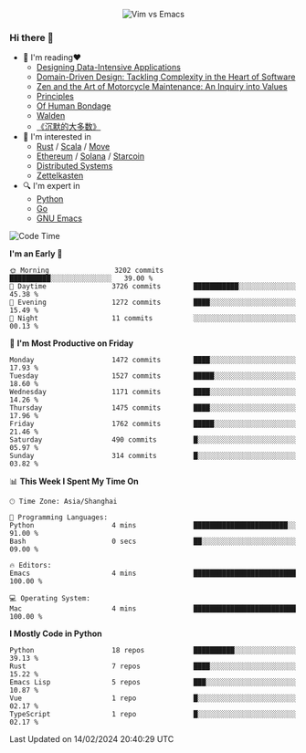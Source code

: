 <p align="center">
    <img src="https://gist.githubusercontent.com/coldnight/e696baffb094e71c96cb302118878eae/raw/40ea5053a6f66cc65f90f437e4173497da225958/banner.gif" alt="Vim vs Emacs" />
</p>

### Hi there 👋

- 📖 I'm reading❤️
    + [Designing Data-Intensive Applications](https://www.oreilly.com/library/view/designing-data-intensive-applications/9781491903063/)
    + [Domain-Driven Design: Tackling Complexity in the Heart of Software](https://www.dddcommunity.org/book/evans_2003/)
    + [Zen and the Art of Motorcycle Maintenance: An Inquiry into Values](https://en.wikipedia.org/wiki/Zen_and_the_Art_of_Motorcycle_Maintenance)
    + [Principles](https://www.principles.com/)
    + [Of Human Bondage](https://en.wikipedia.org/wiki/Of_Human_Bondage)
    + [Walden](https://en.wikipedia.org/wiki/Walden)
    + [《沉默的大多数》](https://en.wikipedia.org/wiki/Silent_majority)
- 🌱 I'm interested in
    + [Rust](https://www.rust-lang.org/) / [Scala](https://www.scala-lang.org/) / [Move](https://github.com/move-language/move/)
    + [Ethereum](https://ethereum.org/en/) / [Solana](https://solana.com/) / [Starcoin](https://github.com/starcoinorg/starcoin)
	+ [Distributed Systems](https://www.linuxzen.com/notes/topics/20200320174417_%E5%88%86%E5%B8%83%E5%BC%8F/)
	+ [Zettelkasten](https://www.linuxzen.com/notes/notes/20220120080920-slip_box/)
- 🔍 I'm expert in
    + [Python](https://www.python.org/)
    + [Go](https://go.dev/)
    + [GNU Emacs](https://www.gnu.org/software/emacs/)

<!--START_SECTION:waka-->
![Code Time](http://img.shields.io/badge/Code%20Time-2%2C680%20hrs%2020%20mins-blue)

**I'm an Early 🐤** 

```text
🌞 Morning                3202 commits        ██████████░░░░░░░░░░░░░░░   39.00 % 
🌆 Daytime                3726 commits        ███████████░░░░░░░░░░░░░░   45.38 % 
🌃 Evening                1272 commits        ████░░░░░░░░░░░░░░░░░░░░░   15.49 % 
🌙 Night                  11 commits          ░░░░░░░░░░░░░░░░░░░░░░░░░   00.13 % 
```
📅 **I'm Most Productive on Friday** 

```text
Monday                   1472 commits        ████░░░░░░░░░░░░░░░░░░░░░   17.93 % 
Tuesday                  1527 commits        █████░░░░░░░░░░░░░░░░░░░░   18.60 % 
Wednesday                1171 commits        ████░░░░░░░░░░░░░░░░░░░░░   14.26 % 
Thursday                 1475 commits        ████░░░░░░░░░░░░░░░░░░░░░   17.96 % 
Friday                   1762 commits        █████░░░░░░░░░░░░░░░░░░░░   21.46 % 
Saturday                 490 commits         █░░░░░░░░░░░░░░░░░░░░░░░░   05.97 % 
Sunday                   314 commits         █░░░░░░░░░░░░░░░░░░░░░░░░   03.82 % 
```


📊 **This Week I Spent My Time On** 

```text
🕑︎ Time Zone: Asia/Shanghai

💬 Programming Languages: 
Python                   4 mins              ███████████████████████░░   91.00 % 
Bash                     0 secs              ██░░░░░░░░░░░░░░░░░░░░░░░   09.00 % 

🔥 Editors: 
Emacs                    4 mins              █████████████████████████   100.00 % 

💻 Operating System: 
Mac                      4 mins              █████████████████████████   100.00 % 
```

**I Mostly Code in Python** 

```text
Python                   18 repos            ██████████░░░░░░░░░░░░░░░   39.13 % 
Rust                     7 repos             ████░░░░░░░░░░░░░░░░░░░░░   15.22 % 
Emacs Lisp               5 repos             ███░░░░░░░░░░░░░░░░░░░░░░   10.87 % 
Vue                      1 repo              █░░░░░░░░░░░░░░░░░░░░░░░░   02.17 % 
TypeScript               1 repo              █░░░░░░░░░░░░░░░░░░░░░░░░   02.17 % 
```




 Last Updated on 14/02/2024 20:40:29 UTC
<!--END_SECTION:waka-->
